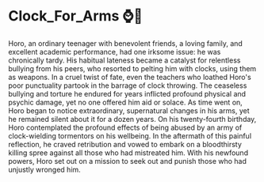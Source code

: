 # Clock_For_Arms ⌚💪

Horo, an ordinary teenager with benevolent friends, a loving family, and excellent academic performance, had one irksome issue: he was chronically tardy. His habitual lateness became a catalyst for relentless bullying from his peers, who resorted to pelting him with clocks, using them as weapons. In a cruel twist of fate, even the teachers who loathed Horo's poor punctuality partook in the barrage of clock throwing. The ceaseless bullying and torture he endured for years inflicted profound physical and psychic damage, yet no one offered him aid or solace. As time went on, Horo began to notice extraordinary, supernatural changes in his arms, yet he remained silent about it for a dozen years. On his twenty-fourth birthday, Horo contemplated the profound effects of being abused by an army of clock-wielding tormentors on his wellbeing. In the aftermath of this painful reflection, he craved retribution and vowed to embark on a bloodthirsty killing spree against all those who had mistreated him. With his newfound powers, Horo set out on a mission to seek out and punish those who had unjustly wronged him.
